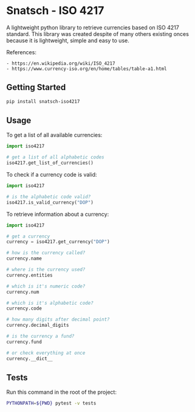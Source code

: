 # Snatsch - ISO 4217

A lightweight python library to retrieve currencies based on ISO 4217 standard. This library was created despite of many others existing onces because it is lightweight, simple and easy to use.

References:

    - https://en.wikipedia.org/wiki/ISO_4217
    - https://www.currency-iso.org/en/home/tables/table-a1.html

## Getting Started

```bash
pip install snatsch-iso4217
```

## Usage

To get a list of all available currencies:

```python
import iso4217

# get a list of all alphabetic codes
iso4217.get_list_of_currencies()
```

To check if a currency code is valid:

```python
import iso4217

# is the alphabetic code valid?
iso4217.is_valid_currency("DOP")
```

To retrieve information about a currency:

```python
import iso4217

# get a currency
currency = iso4217.get_currency("DOP")

# how is the currency called?
currency.name

# where is the currency used?
currency.entities

# which is it's numeric code?
currency.num

# which is it's alphabetic code?
currency.code

# how many digits after decimal point?
currency.decimal_digits

# is the currency a fund?
currency.fund

# or check everything at once
currency.__dict__
```

## Tests

Run this command in the root of the project:

```bash
PYTHONPATH=${PWD} pytest -v tests
```
